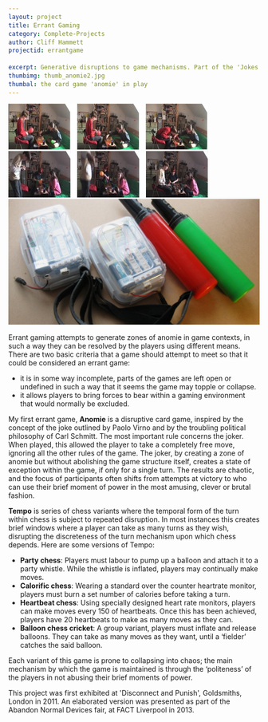 ```yaml
---
layout: project
title: Errant Gaming
category: Complete-Projects
author: Cliff Hammett
projectid: errantgame

excerpt: Generative disruptions to game mechanisms. Part of the 'Jokes in Systems' series.
thumbimg: thumb_anomie2.jpg
thumbal: the card game 'anomie' in play
---
```

![Temporal errant game experiments](/resources/img/project_errantgaming1.jpg)
![Temporal errant game experiments](/resources/img/project_errantgaming2.jpg)
![Temporal errant game equipment](/resources/img/project_errantgaming3.jpg)

Errant gaming attempts to generate zones of anomie in game contexts, in such a way they can be resolved by the players using different means.  There are two basic criteria that a game should attempt to meet so that it could be considered an errant game:

* it is in some way incomplete, parts of the games are left open or undefined in such a way that it seems the game may topple or collapse.
* it allows players to bring forces to bear within a gaming environment that would normally be excluded.


My first errant game, __Anomie__ is a disruptive card game, inspired by the concept of the joke outlined by Paolo Virno and by the troubling political philosophy of Carl Schmitt.  The most important rule concerns the joker.  When played, this allowed the player to take a completely free move, ignoring all the other rules of the game. The joker, by creating a zone of anomie but without abolishing the game structure itself, creates a state of exception within the game, if only for a single turn.  The results are chaotic, and the focus of participants often shifts from attempts at victory to who can use their brief moment of power in the most amusing, clever or brutal fashion.

__Tempo__ is series of chess variants where the temporal form of the turn within chess is subject to repeated disruption.  In most instances this creates brief windows where a player can take as many turns as they wish, disrupting the discreteness of the turn mechanism upon which chess depends.  Here are some versions of Tempo:

* __Party chess__: Players must labour to pump up a balloon and attach it to a party whistle. While the whistle is inflated, players may continually make moves.
* __Calorific chess__: Wearing a standard over the counter heartrate monitor, players must burn a set number of calories before taking a turn.
* __Heartbeat chess__: Using specially designed heart rate monitors, players can make moves every 150 of heartbeats.  Once this has been achieved, players have 20 heartbeats to make as many moves as they can.
* __Balloon chess cricket__: A group variant, players must inflate and release balloons.  They can take as many moves as they want, until a ‘fielder’ catches the said balloon.

Each variant of this game is prone to collapsing into chaos; the main mechanism by which the game is maintained is through the ‘politeness’ of the players in not abusing their brief moments of power.

This project was first exhibited at 'Disconnect and Punish', Goldsmiths, London in 2011. An elaborated version was presented as part of the Abandon Normal Devices fair, at FACT Liverpool in 2013.
